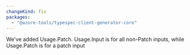 ```yaml
---
changeKind: fix
packages:
  - "@azure-tools/typespec-client-generator-core"
---
```


We've added Usage.Patch. Usage.Input is for all non-Patch inputs, while Usage.Patch is for a patch input